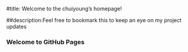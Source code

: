 #title: Welcome to the chuiyoung’s homepage!

##description:Feel free to bookmark this to keep an eye on my project updates

### Welcome to GitHub Pages
